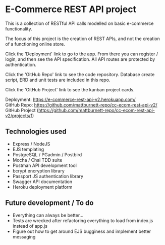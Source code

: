 # E-Commerce REST API project
This is a collection of RESTful API calls modelled on basic e-commerce functionality.

The focus of this project is the creation of REST APIs, and not the creation of a functioning online store.

Click the 'Deployment' link to go to the app. From there you can register / login, and then see the API specification.
All API routes are protected by authentication.

Click the 'GitHub Repo' link to see the code repository. Database create script, ERD and unit tests are included in this repo.

Click the 'GitHub Project' link to see the kanban project cards.

Deployment: https://e-commerce-rest-api-v2.herokuapp.com/ \
GitHub Repo: https://github.com/mattburnett-repo/cc-ecom-rest-api-v2/ \
GitHub Project (https://github.com/mattburnett-repo/cc-ecom-rest-api-v2/projects/1)

## Technologies used
* Express / NodeJS
* EJS templating
* PostgreSQL / PGadmin / Postbird
* Mocha / Chai TDD suite
* Postman API development tool
* bcrypt encryption library
* Passport JS authentication library
* Swagger API documentation
* Heroku deployment platform

## Future development / To do
* Everything can always be better...
* Tests are wrecked after refactoring everything to load from index.js instead of app.js
* Figure out how to get around EJS bugginess and implement better messaging